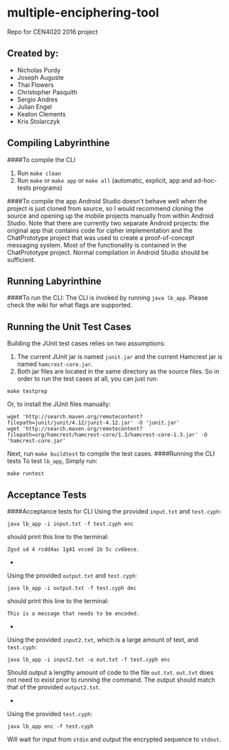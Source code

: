 # multiple-enciphering-tool
Repo for CEN4020 2016 project
## Created by:
* Nicholas Purdy
* Joseph Auguste
* Thai Flowers
* Christopher Pasquith
* Sergio Andres
* Julian Engel
* Keaton Clements
* Kris Stolarczyk

## Compiling Labyrinthine
####To compile the CLI
1. Run `make clean`
2. Run `make` or `make app` or `make all` (automatic, explicit, app and ad-hoc-tests programs)

####To compile the app
Android Studio doesn't behave well when the project is just cloned from source,
so I would recommend cloning the source and opening up the mobile projects
manually from within Android Studio. Note that there are currently two separate
Android projects: the original app that contains code for cipher implementation
and the ChatPrototype project that was used to create a proof-of-concept messaging
system. Most of the functionality is contained in the ChatPrototype project.
Normal compilation in Android Studio should be sufficient. 

## Running Labyrinthine
####To run the CLI:
The CLI is invoked by running `java lb_app`. Please check the wiki for what
flags are supported.

## Running the Unit Test Cases
Building the JUnit test cases relies on two assumptions:
1. The current JUnit jar is named `junit.jar` and the current Hamcrest jar is named `hamcrest-core.jar`.
2. Both jar files are located in the same directory as the source files.
So in order to run the test cases at all, you can just run:
```
make testprep
```
Or, to install the JUnit files manually:
```
wget 'http://search.maven.org/remotecontent?filepath=junit/junit/4.12/junit-4.12.jar' -O 'junit.jar'
wget 'http://search.maven.org/remotecontent?filepath=org/hamcrest/hamcrest-core/1.3/hamcrest-core-1.3.jar' -O  'hamcrest-core.jar'
```
Next, run `make buildtest` to compile the test cases.
####Running the CLI tests
To test `lb_app`, Simply run:
```
make runtest
```


## Acceptance Tests
####Acceptance tests for CLI
Using the provided `input.txt` and `test.cyph`:

```
java lb_app -i input.txt -f test.cyph enc
```
should print this line to the terminal:
```
Zgsd sd 4 rcdd4ac 1g41 vcced 1b 5c cv6bece.
```
-
Using the provided `output.txt` and `test.cyph`:

```
java lb_app -i output.txt -f test.cyph dec
```
should print this line to the terminal:
```
This is a message that needs to be encoded.
```
-

Using the provided `input2.txt`, which is a large amount of text, and `test.cyph`:

```
java lb_app -i input2.txt -o out.txt -f test.cyph enc
```

Should output a lengthy amount of code to the file `out.txt`. `out.txt` does not need to exist prior to running the command. The output should match that of the provided `output2.txt`.


-

Using the provided `test.cyph`:
```
java lb_app enc -f test.cyph
```

Will wait for input from `stdin` and output the encrypted sequence to `stdout`.
